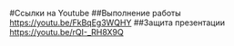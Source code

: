#Ссылки на Youtube
##Выполнение работы
https://youtu.be/FkBqEg3WQHY
##Защита презентации 
https://youtu.be/rQI-_RH8X9Q